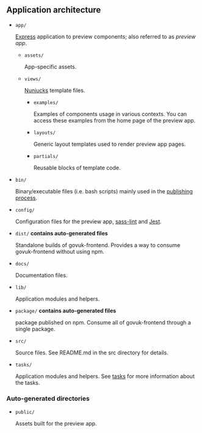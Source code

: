 ## Application architecture

- `app/`

  [Express](https://github.com/expressjs/express) application to preview components; also referred to as _preview app_.

  - `assets/`

    App-specific assets.

  - `views/`

    [Nunjucks](https://github.com/mozilla/nunjucks) template files.

    - `examples/`

      Examples of components usage in various contexts. You can access these examples from the home page of the preview app.

    - `layouts/`

      Generic layout templates used to render preview app pages.

    - `partials/`

      Reusable blocks of template code.

- `bin/`

  Binary/executable files (i.e. bash scripts) mainly used in the [publishing process](../releasing/publishing.md).

- `config/`

  Configuration files for the preview app, [sass-lint](https://github.com/sasstools/sass-lint) and [Jest](https://github.com/facebook/jest).


- `dist/` **contains auto-generated files**

  Standalone builds of govuk-frontend. Provides a way to consume govuk-frontend without using npm.

- `docs/`

  Documentation files.

- `lib/`

  Application modules and helpers.

- `package/` **contains auto-generated files**

  package published on npm.
  Consume all of govuk-frontend through a single package.

- `src/`

  Source files. See README.md in the src directory for details.

- `tasks/`

  Application modules and helpers. See [tasks](tasks.md) for more information about the tasks.


### Auto-generated directories  

- `public/`

  Assets built for the preview app.
